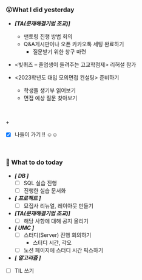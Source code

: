 ### 😮What I did yesterday

- ***[TA(문재해결기법 조교)]***
  - 맨토링 진행 방법 회의 
  - Q&A게시판이나 오픈 카카오톡 세팅 완료하기
    - 질문받기 위한 창구 마련

 - <빛퀴즈 – 졸업생이 들려주는 고교학점제> 리허설 참가
 - <2023학년도 대입 모의면접 컨설팅> 준비하기
   - 학생들 생기부 읽어보기
   - 면접 예상 질문 찾아보기
  
  <br>

  \+
 - [x] 나들이 가기 !! ☺️☺️


<br>

###  🤔 What to do today
- ***[ DB ]***
  - [ ] SQL 실습 진행
  - [ ] 진행한 실습 문서화

 - ***[ 프로젝트 ]***
   - [ ] 묘집사 리뉴얼, 레이아웃 만들기

- ***[TA(문재해결기법 조교)]***
  - [ ] 해당 사항에 대해 공지 올리기

- ***[ UMC ]***
  - [ ] 스터디(Server) 진행 회의하기
    - 스터디 시간, 각오
  - [ ] 노션 페이지에 스터디 시간 픽스하기

- ***[ 알고리즘 ]***
  
- [ ] TIL 쓰기
  

